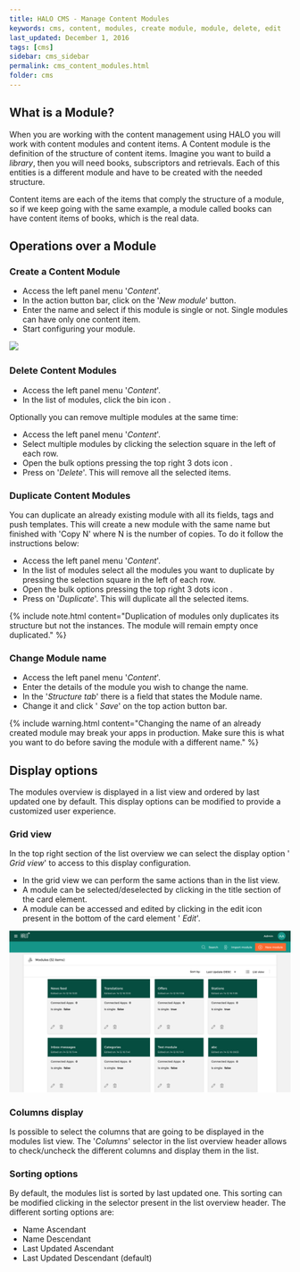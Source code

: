 ```yaml
---
title: HALO CMS - Manage Content Modules
keywords: cms, content, modules, create module, module, delete, edit
last_updated: December 1, 2016
tags: [cms]
sidebar: cms_sidebar
permalink: cms_content_modules.html
folder: cms
---
```


## What is a Module?

When you are working with the content management using HALO you will work with content modules and content items.
A Content module is the definition of the structure of content items. Imagine you want to build a *library*, then you will
need books, subscriptors and retrievals. Each of this entities is a different module and have to be created with
the needed structure.

Content items are each of the items that comply the structure of a module, so if we keep going with the same example, a module called
books can have content items of books, which is the real data.

## Operations over a Module

### Create a Content Module

- Access the left panel menu '*Content*'.
- In the action button bar, click on the '*New module*' button.
- Enter the name and select if this module is single or not. Single modules can have only one content item.
- Start configuring your module.

<img src="./images/tutorial_create_module.gif" />

### Delete Content Modules

- Access the left panel menu '*Content*'.
- In the list of modules, click the bin icon <span class="fa fa-trash"/>.

Optionally you can remove multiple modules at the same time:

- Access the left panel menu '*Content*'.
- Select multiple modules by clicking the selection square in the left of each row.
- Open the bulk options pressing the top right 3 dots icon <span class="fa fa-ellipsis-v"/>.
- Press on '*Delete*'. This will remove all the selected items.

### Duplicate Content Modules

You can duplicate an already existing module with all its fields, tags and push templates. This will create a 
new module with the same name but finished with 'Copy N' where N is the number of copies. To do it follow the instructions
below:

- Access the left panel menu '*Content*'.
- In the list of modules select all the modules you want to duplicate by pressing the selection square in the left of each row.
- Open the bulk options pressing the top right 3 dots icon <span class="fa fa-ellipsis-v"/>.
- Press on '*Duplicate*'. This will duplicate all the selected items.

{% include note.html content="Duplication of modules only duplicates its structure but not the instances. The module will remain empty once duplicated." %}

### Change Module name

- Access the left panel menu '*Content*'.
- Enter the details of the module you wish to change the name.
- In the '*Structure tab*' there is a field that states the Module name.
- Change it and click '<span class="fa fa-floppy-o" /> *Save*' on the top action button bar.

{% include warning.html content="Changing the name of an already created module may break your apps in production. Make sure this is what you want to do before saving the module with a different name." %}

## Display options

The modules overview is displayed in a list view and ordered by last updated one by default. This display options can be modified to provide a customized
user experience.

### Grid view

In the top right section of the list overview we can select the display option '<span class="fa fa-th-large" /> *Grid view*' to access to this
display configuration. 

- In the grid view we can perform the same actions than in the list view. 
- A module can be selected/deselected by clicking in the title section of the card element.
- A module can be accessed and edited by clicking in the edit icon present in the bottom of the card element '<span class="fa fa-pencil" /> *Edit*'. 

<img src="./images/tutorial_grid_view.png" />

### Columns display

Is possible to select the columns that are going to be displayed in the modules list view. The '*Columns*' selector in the list overview 
header allows to check/uncheck the different columns and display them in the list.

### Sorting options

By default, the modules list is sorted by last updated one. This sorting can be modified clicking in the selector present in the list overview header.
The different sorting options are:

- Name Ascendant
- Name Descendant
- Last Updated Ascendant
- Last Updated Descendant (default)
